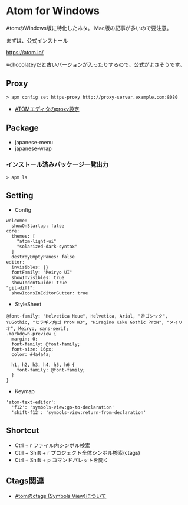 # Atom for Windows

AtomのWindows版に特化したネタ。
Mac版の記事が多いので要注意。

まずは、公式インストール

https://atom.io/

※chocolateyだと古いバージョンが入ったりするので、公式がよさそうです。

## Proxy

```
> apm config set https-proxy http://proxy-server.example.com:8080
```

- [ATOMエディタのproxy設定](http://qiita.com/tsukamoto/items/cef0f2d7e2b33a26a9e5)

## Package

- japanese-menu
- japanese-wrap

### インストール済みパッケージ一覧出力

```
> apm ls
```

## Setting

- Config

```
welcome:
  showOnStartup: false
core:
  themes: [
    "atom-light-ui"
    "solarized-dark-syntax"
  ]
  destroyEmptyPanes: false
editor:
  invisibles: {}
  fontFamily: "Meiryo UI"
  showInvisibles: true
  showIndentGuide: true
"git-diff":
  showIconsInEditorGutter: true
```

- StyleSheet

```
@font-family: "Helvetica Neue", Helvetica, Arial, "游ゴシック", YuGothic, "ヒラギノ角ゴ ProN W3", "Hiragino Kaku Gothic ProN", "メイリオ", Meiryo, sans-serif;
.markdown-preview {
  margin: 0;
  font-family: @font-family;
  font-size: 16px;
  color: #4a4a4a;

  h1, h2, h3, h4, h5, h6 {
    font-family: @font-family;
  }
}
```

- Keymap

```
'atom-text-editor':
  'f12': 'symbols-view:go-to-declaration'
  'shift-f12': 'symbols-view:return-from-declaration'
```

## Shortcut

- Ctrl + r ファイル内シンボル検索
- Ctrl + Shift + r プロジェクト全体シンボル検索(ctags)
- Ctrl + Shift + p コマンドパレットを開く

## Ctags関連

- [Atomのctags (Symbols View)について](http://tkhrssk.hatenablog.com/entry/2015/07/05/201809)
